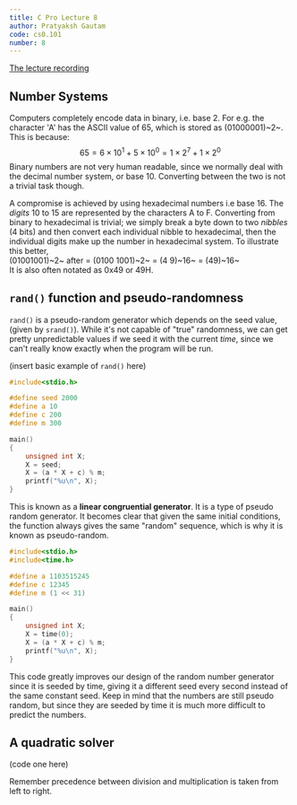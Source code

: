 ```yaml
---
title: C Pro Lecture 8
author: Pratyaksh Gautam
code: cs0.101
number: 8
---
```

[The lecture recording](https://youtu.be/Qzyh5ycGEwY)
## Number Systems

Computers completely encode data in binary, i.e. base 2. For e.g. the character 'A' has the ASCII value of 65, which is stored as (01000001)~2~.
This is because:
$$65 = 6 \times 10^1 + 5 \times 10^0 = 1 \times 2^7 + 1\times 2^0 $$
Binary numbers are not very human readable, since we normally deal with the decimal number system, or base 10. Converting between the two is not a trivial task though.

A compromise is achieved by using hexadecimal numbers i.e base 16. The *digits* 10 to 15 are represented by the characters A to F.
Converting from binary to hexadecimal is trivial; we simply break a byte down to two *nibbles* (4 bits) and then convert each individual nibble to hexadecimal, then the individual digits make up the number in hexadecimal system.
To illustrate this better,  
(01001001)~2~ after = (0100 1001)~2~ = (4 9)~16~ = (49)~16~  
It is also often notated as 0x49 or 49H.

## `rand()` function and pseudo-randomness

`rand()` is a pseudo-random generator which depends on the seed value, (given by `srand()`). While it's not capable of "true" randomness, we can get pretty unpredictable values if we seed it with the current *time*, since we can't really know exactly when the program will be run.

(insert basic example of `rand()` here)
```c
#include<stdio.h>

#define seed 2000
#define a 10
#define c 200
#define m 300

main()
{
    unsigned int X;
    X = seed;
    X = (a * X + c) % m;
    printf("%u\n", X);
}
```

This is known as a **linear congruential generator**. It is a type of pseudo random generator. It becomes clear that given the same initial conditions, the function always gives the same "random" sequence, which is why it is known as pseudo-random.

```c
#include<stdio.h>
#include<time.h>

#define a 1103515245
#define c 12345
#define m (1 << 31)

main()
{
    unsigned int X;
    X = time(0);
    X = (a * X + c) % m;
    printf("%u\n", X);
}
```

This code greatly improves our design of the random number generator since it is seeded by time, giving it a different seed every second instead of the same constant seed.
Keep in mind that the numbers are still pseudo random, but since they are seeded by time it is much more difficult to predict the numbers.

## A quadratic solver

(code one here)

Remember precedence between division and multiplication is taken from left to right.
